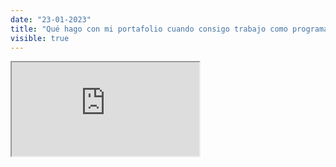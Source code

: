 ```yaml
---
date: "23-01-2023"
title: "Qué hago con mi portafolio cuando consigo trabajo como programador?"
visible: true
---
```

<iframe src="https://www.youtube.com/embed/YPwhu8fjqOw" allowfullscreen></iframe>
